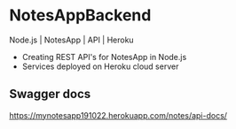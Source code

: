 # NotesAppBackend
Node.js | NotesApp | API | Heroku

* Creating REST API's for NotesApp in Node.js
* Services deployed on Heroku cloud server

## Swagger docs
https://mynotesapp191022.herokuapp.com/notes/api-docs/
